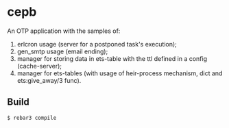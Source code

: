 cepb
=====

An OTP application with the samples of:
1) erlcron usage (server for a postponed task's execution);
2) gen_smtp usage (email ending);
3) manager for storing data in ets-table with the ttl defined in a config (cache-server);
4) manager for ets-tables (with usage of heir-process mechanism, dict and ets:give_away/3 func).  

Build
-----

    $ rebar3 compile
